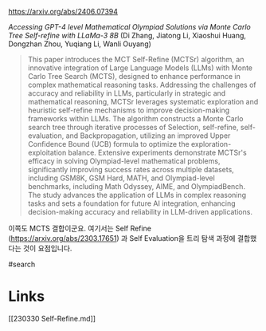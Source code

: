 https://arxiv.org/abs/2406.07394

*Accessing GPT-4 level Mathematical Olympiad Solutions via Monte Carlo Tree Self-refine with LLaMa-3 8B* (Di Zhang, Jiatong Li, Xiaoshui Huang, Dongzhan Zhou, Yuqiang Li, Wanli Ouyang)

> This paper introduces the MCT Self-Refine (MCTSr) algorithm, an innovative integration of Large Language Models (LLMs) with Monte Carlo Tree Search (MCTS), designed to enhance performance in complex mathematical reasoning tasks. Addressing the challenges of accuracy and reliability in LLMs, particularly in strategic and mathematical reasoning, MCTSr leverages systematic exploration and heuristic self-refine mechanisms to improve decision-making frameworks within LLMs. The algorithm constructs a Monte Carlo search tree through iterative processes of Selection, self-refine, self-evaluation, and Backpropagation, utilizing an improved Upper Confidence Bound (UCB) formula to optimize the exploration-exploitation balance. Extensive experiments demonstrate MCTSr's efficacy in solving Olympiad-level mathematical problems, significantly improving success rates across multiple datasets, including GSM8K, GSM Hard, MATH, and Olympiad-level benchmarks, including Math Odyssey, AIME, and OlympiadBench. The study advances the application of LLMs in complex reasoning tasks and sets a foundation for future AI integration, enhancing decision-making accuracy and reliability in LLM-driven applications.

이쪽도 MCTS 결합이군요. 여기서는 Self Refine (https://arxiv.org/abs/2303.17651) 과 Self Evaluation을 트리 탐색 과정에 결합했다는 것이 요점입니다.

#search

# Links

[[230330 Self-Refine.md]]